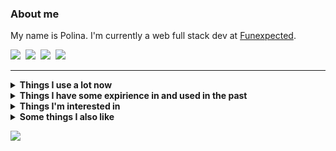 ### About me
My name is Polina.
I'm currently a web full stack dev at [Funexpected](https://funexpectedapps.com/).
<p align="left">
  <a href="https://t.me/rabarbrablad/" target="_blank"><img src="https://img.shields.io/badge/telegram-%230077B5.svg?&style=for-the-badge&logo=telegram&logoColor=whit&color=black" /></a>&nbsp;
  <a href="mailto:rabarbrablad@gmail.com"><img src="https://img.shields.io/badge/gmail-%23D14836.svg?&style=for-the-badge&logo=gmail&logoColor=D14836&color=black" /></a>&nbsp;
  <a href="https://www.linkedin.com/in/polina-simonenko/" target="_blank"><img src="https://img.shields.io/badge/linkedin-%230A66C2.svg?&style=for-the-badge&logo=linkedin&logoColor=0A66C2&color=black" /></a>&nbsp;
  <a href="https://www.hackerrank.com/rabarbrablad" target="_blank"><img src="https://img.shields.io/badge/HackerRank-%230077B5.svg?&style=for-the-badge&logo=hackerrank&logoColor=2fc966&color=black" /></a>&nbsp;
</p>


<hr/>

<details>
  <summary><b>Things I use a lot now</b></summary>
  <br/>

  ![Python](          https://img.shields.io/badge/Python-3776AB.svg?&style=flat&logo=python&logoColor=white)&nbsp;
  ![TypeScript](      https://img.shields.io/badge/TypeScript-%23007ACC.svg?&style=flat&logo=typescript&logoColor=white)&nbsp;
  ![MongoDB](         https://img.shields.io/badge/MongoDB-47A248.svg?&style=flat&logo=mongodb&logoColor=white)&nbsp;
  ![Poetry](          https://img.shields.io/badge/Poetry-3776AB.svg?&style=flat&logo=poetry&logoColor=018ce1&color=1e293b&labelColor=1e293b)&nbsp;\
  ![React](           https://img.shields.io/badge/React-3776AB.svg?&style=flat&logo=react&logoColor=4995ab&color=20232a&labelColor=20232a)&nbsp;
  ![MUI](             https://img.shields.io/badge/MUI-3776AB.svg?&style=flat&logo=mui&logoColor=0080ff&color=071b2e&labelColor=071b2e)&nbsp;
  ![Create React App](https://img.shields.io/badge/Create%20React%20App-3776AB.svg?&style=flat&logo=createreactapp&logoColor=09d3ad&color=303847&labelColor=303847)&nbsp;
  ![React Query](     https://img.shields.io/badge/React%20Query-3776AB.svg?&style=flat&logo=reactquery&logoColor=012c4b&color=ff4154&labelColor=ff4154)&nbsp;
  ![React Router](    https://img.shields.io/badge/React%20Router-3776AB.svg?&style=flat&logo=reactrouter&logoColor=white&color=black&labelColor=black)&nbsp;\
  ![Git](             https://img.shields.io/badge/Git-%23F05033.svg?&style=flat&logo=git&logoColor=white)&nbsp;
  ![GitHub](          https://img.shields.io/badge/GitHub-%23121011.svg?&style=flat&logo=github&logoColor=white)&nbsp;
  ![GithubActions](   https://img.shields.io/badge/Github%20Actions-2088FF.svg?&style=flat&logo=github-actions&logoColor=white)&nbsp;
  ![Docker](          https://img.shields.io/badge/Docker-2496ED.svg?&style=flat&logo=docker&logoColor=white)&nbsp;
  ![AWS](             https://img.shields.io/badge/Amazon%20AWS-232F3E.svg?&style=flat&logo=amazon-aws&logoColor=white)&nbsp;
  ![Firebase](        https://img.shields.io/badge/Firebase-FFCA28.svg?&style=flat&logo=firebase&logoColor=black)&nbsp;\
  ![Bash](            https://img.shields.io/badge/Bash-00599C.svg?&style=flat&logo=gnubash&logoColor=white&color=a32d2a&labelColor=a32d2a)&nbsp;
  ![NodeJS](          https://img.shields.io/badge/NodeJS-339933.svg?&style=flat&logo=node.js&logoColor=white)&nbsp;
  ![VSCode](          https://img.shields.io/badge/VS%20Code-007ACC.svg?&style=flat&logo=visual-studio-code)&nbsp;
  ![Insomnia](        https://img.shields.io/badge/Insomnia-00599C.svg?&style=flat&logo=insomnia&logoColor=5e01d4&color=black&labelColor=black)&nbsp;
</details>

<details>
  <summary><b>Things I have some expirience in and used in the past</b></summary>

  <br/>

  ![Flask](https://img.shields.io/badge/Flask-3776AB.svg?&style=flat&logo=flask&logoColor=white&labelColor=black&color=black)&nbsp;
  ![FastApi](https://img.shields.io/badge/FastAPI-3776AB.svg?&style=flat&logo=fastapi&logoColor=white&color=009585&labelColor=009585)&nbsp;
  ![SQLAlchemy](https://img.shields.io/badge/SQLAlchemy-788877)&nbsp;
  ![Pytest](https://img.shields.io/badge/Pytest-3776AB.svg?&style=flat&logo=pytest&logoColor=009fe4&color=696969&labelColor=696969)&nbsp;
  ![Selenium](https://img.shields.io/badge/Selenium-00599C.svg?&style=flat&logo=selenium&logoColor=white&color=green&labelColor=green)&nbsp;
  ![Swagger](https://img.shields.io/badge/Swagger-00599C.svg?&style=flat&logo=swagger&logoColor=grenn&color=173647&labelColor=173647)&nbsp;\
  ![Go](https://img.shields.io/badge/Go-%23007ACC.svg?&style=flat&logo=go&logoColor=white&labelColor=007e9d&color=007e9d)&nbsp;
  ![Postgres](https://img.shields.io/badge/Postgres-%23316192.svg?&style=flat&logo=postgresql&logoColor=white)&nbsp;
  ![SQLite](https://img.shields.io/badge/SQLite-003B57.svg?&style=flat&logo=sqlite&logoColor=white)&nbsp;
  ![Elasticsearch](https://img.shields.io/badge/Elasticsearch-DC382D.svg?&style=flat&logo=elasticsearch&logoColor=005571&color=white)&nbsp;
  ![Redis](https://img.shields.io/badge/REDIS-DC382D.svg?&style=flat&logo=redis&logoColor=white)&nbsp;\
  ![Vim](https://img.shields.io/badge/Vim-00599C.svg?&style=flat&logo=vim&logoColor=019733&color=cccc9a&labelColor=cccc9a)&nbsp;
  ![C](https://img.shields.io/badge/-00599C.svg?&style=flat&logo=c&logoColor=A8B9CC)&nbsp;
  ![Cpp](https://img.shields.io/badge/C++-00599C.svg?&style=flat&logo=c%2B%2B&logoColor=00599C&color=333333)&nbsp;
  ![CMake](https://img.shields.io/badge/CMake-00599C.svg?&style=flat&logo=cmake&logoColor=064F8C&color=486d92)&nbsp;
  ![Qt](https://img.shields.io/badge/Qt-00599C.svg?&style=flat&logo=qt&logoColor=41CD52&color=08102b)&nbsp;
  ![Nginx](https://img.shields.io/badge/NGINX-269539.svg?&style=flat&logo=nginx&logoColor=white)&nbsp;\
  ![Pandas](https://img.shields.io/badge/PANDAS-3776AB.svg?&style=flat&logo=pandas&logoColor=white&color=130655&labelColor=130655)&nbsp;
  ![Plotly](https://img.shields.io/badge/PLOTLY-3776AB.svg?&style=flat&logo=plotly&logoColor=3f4f75&color=white&labelColor=white)&nbsp;
  ![NumPy](https://img.shields.io/badge/NUMPY-3776AB.svg?&style=flat&logo=numpy&logoColor=4eaccf&color=013243&labelColor=013243)&nbsp;
  ![Jupyter](https://img.shields.io/badge/Jupyter-3776AB.svg?&style=flat&logo=jupyter&logoColor=f37727&color=767677&labelColor=767677)&nbsp;
</details>

<details>
  <summary><b>Things I'm interested in</b></summary>
  <br/>
  
  ![Kubernetes](https://img.shields.io/badge/KUBERNETES-326CE5.svg?&style=flat&logo=kubernetes&logoColor=white)&nbsp;
  ![Terraform](https://img.shields.io/badge/Terraform-00599C.svg?&style=flat&logo=terraform&logoColor=7b42bc&color=white&labelColor=white)&nbsp;
  ![RabbitMQ](https://img.shields.io/badge/RabbitMQ-00599C.svg?&style=flat&logo=rabbitmq&logoColor=ff6701&color=aab5af&labelColor=aab5af)&nbsp;
  ![Kafka](https://img.shields.io/badge/APACHA%20KAFKA-231F20.svg?&style=flat&logo=apache-kafka&logoColor=white)&nbsp;\
  ![WebAssembly](https://img.shields.io/badge/WebAssembly-00599C.svg?&style=flat&logo=webassembly&logoColor=654FF0&color=white&labelColor=white)&nbsp;
  ![GRPC](https://img.shields.io/badge/GRPC-4285F4.svg?&style=flat&logo=google&logoColor=white)&nbsp;\
  ![Rust](https://img.shields.io/badge/Rust-00599C.svg?&style=flat&logo=rust&logoColor=black&color=white&labelColor=white)&nbsp;
  ![Kotlin](https://img.shields.io/badge/KOTLIN-0095D5.svg?&style=flat&logo=kotlin&logoColor=white)&nbsp;
  </details>
  <details>
  <summary><b>Some things I also like</b></summary>
  <br/>
  
  ![Arch](https://img.shields.io/badge/Arch%20Linux-00599C.svg?&style=flat&logo=archlinux&logoColor=1793d1&color=333333&labelColor=333333)&nbsp;
  ![Dwm](https://img.shields.io/badge/dwm-00599C.svg?&style=flat&logo=dwm&logoColor=1793d1&color=333333&labelColor=333333)&nbsp;
</details>


<p>
  <img src="https://github-profile-summary-cards.vercel.app/api/cards/profile-details?username=rabarbra&theme=github_dark"/>
</p>
